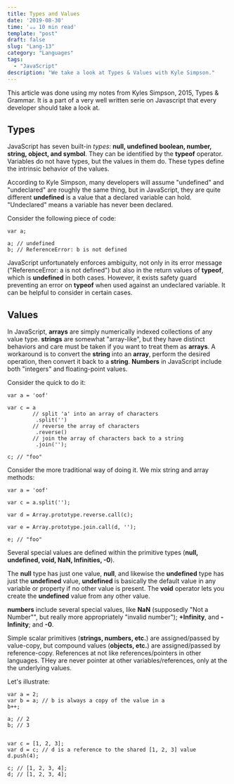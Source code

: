 ```yaml
---
title: Types and Values
date: '2019-08-30'
time: '☕️☕️ 10 min read'
template: "post"
draft: false
slug: "Lang-13"
category: "Languages"
tags:
  - "JavaScript"
description: "We take a look at Types & Values with Kyle Simpson."
---
```


This article was done using my notes from Kyles Simpson, 2015, Types & Grammar. It is a part of a very well written serie on Javascript that every developer should take a look at.

## Types

JavaScript has seven built-in _types_: **null, undefined boolean, number, string, object, and symbol**. They can be identified by the **typeof** operator. Variables do not have types, but the values in them do. These types define the intrinsic behavior of the values.

According to Kyle Simpson, many developers will assume "undefined" and "undeclared" are roughly the same thing, but in JavaScript, they are quite different **undefined** is a value that a declared variable can hold. "Undeclared" means a variable has never been declared.

Consider the following piece of code:

```
var a;

a; // undefined
b; // ReferenceError: b is not defined
```

JavaScript unfortunately enforces ambiguity, not only in its error message ("ReferenceError: a is not defined") but also in the return values of **typeof**, which is **undefined** in both cases. However, it exists safety guard preventing an error on **typeof** when used against an undeclared variable. It can be helpful to consider in certain cases.

## Values

In JavaScript, **arrays** are simply numerically indexed collections of any value type. **strings** are somewhat "array-like", but they have distinct behaviors and care must be taken if you want to treat them as **arrays**. A workaround is to convert the **string** into an **array**, perform the desired operation, then convert it back to a **string**. **Numbers** in JavaScript include both "integers" and floating-point values.

Consider the quick to do it:

```
var a = 'oof'

var c = a
        // split 'a' into an array of characters
         .split('')
        // reverse the array of characters
         .reverse()
        // join the array of characters back to a string
         .join('');

c; // "foo"

```

Consider the more traditional way of doing it. We mix string and array methods:

```
var a = 'oof'

var c = a.split('');

var d = Array.prototype.reverse.call(c);

var e = Array.prototype.join.call(d, '');

e; // "foo"

```

Several special values are defined within the primitive types (**null, undefined, void, NaN, Infinities, -0**).

The **null** type has just one value, **null**, and likewise the **undefined** type has just the **undefined** value, **undefined** is basically the default value in any variable or property if no other value is present. The **void** operator lets you create the **undefined** value from any other value.

**numbers** include several special values, like **NaN** (supposedly "Not a Number"", but really more appropriately "invalid number"); **+Infinity**, and **-Infinity**; and **-0**.

Simple scalar primitives (**strings, numbers, etc.**) are assigned/passed by value-copy, but compound values (**objects, etc.**) are assigned/passed by reference-copy. References at not like references/pointers in other languages. THey are never pointer at other variables/references, only at the the underlying values.

Let's illustrate:

```
var a = 2;
var b = a; // b is always a copy of the value in a
b++;

a; // 2
b; // 3


var c = [1, 2, 3];
var d = c; // d is a reference to the shared [1, 2, 3] value
d.push(4);

c; // [1, 2, 3, 4];
d; // [1, 2, 3, 4];

```
